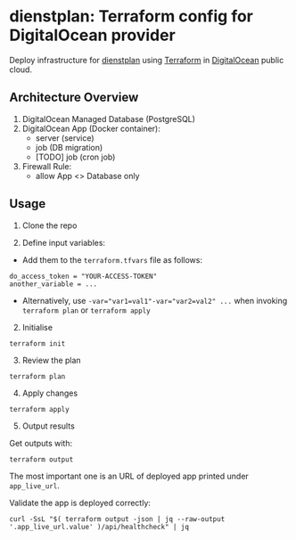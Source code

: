 # dienstplan: Terraform config for DigitalOcean provider

Deploy infrastructure for
[dienstplan](https://github.com/pilosus/dienstplan) using
[Terraform](https://developer.hashicorp.com/terraform) in
[DigitalOcean](https://www.digitalocean.com/) public cloud.

## Architecture Overview

1. DigitalOcean Managed Database (PostgreSQL)
2. DigitalOcean App (Docker container):
   - server (service)
   - job (DB migration)
   - [TODO] job (cron job)
3. Firewall Rule:
   - allow App <> Database only

## Usage

1. Clone the repo

2. Define input variables:

- Add them to the `terraform.tfvars` file as follows:

```
do_access_token = "YOUR-ACCESS-TOKEN"
another_variable = ...
```

- Alternatively, use `-var="var1=val1"-var="var2=val2" ...` when
  invoking `terraform plan` or `terraform apply`

2. Initialise

```
terraform init
```

3. Review the plan

```
terraform plan
```

4. Apply changes

```
terraform apply
```

5. Output results

Get outputs with:

```
terraform output
```

The most important one is an URL of deployed app printed under `app_live_url`.

Validate the app is deployed correctly:

```
curl -SsL "$( terraform output -json | jq --raw-output '.app_live_url.value' )/api/healthcheck" | jq
```
